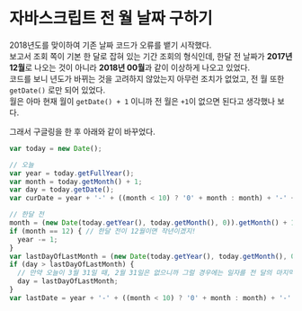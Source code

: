 # 자바스크립트 전 월 날짜 구하기
2018년도를 맞이하여 기존 날짜 코드가 오류를 뱉기 시작했다.  
보고서 조회 쪽이 기본 한 달로 잡혀 있는 기간 조회의 형식인데, 한달 전 날짜가 **2017년 12월**로 나오는 것이 아니라 **2018년 00월**과 같이 이상하게 나오고 있었다.  
코드를 보니 년도가 바뀌는 것을 고려하지 않았는지 아무런 조치가 없었고, 전 월 또한 `getDate()` 로만 되어 있었다.  
월은 아마 현재 월이 `getDate() + 1` 이니까 전 월은 `+1`이 없으면 된다고 생각했나 보다.  

그래서 구글링을 한 후 아래와 같이 바꾸었다.
```javascript
var today = new Date();

// 오늘
var year = today.getFullYear();
var month = today.getMonth() + 1;
var day = today.getDate();
var curDate = year + '-' + ((month < 10) ? '0' + month : month) + '-' + ((day < 10) ? '0' + day : day);

// 한달 전
month = (new Date(today.getYear(), today.getMonth(), 0)).getMonth() + 1;
if (month == 12) { // 한달 전이 12월이면 작년이겠지!
  year -= 1;
}
var lastDayOfLastMonth = (new Date(today.getYear(), today.getMonth(), 0)).getDate();
if (day > lastDayOfLastMonth) {
  // 만약 오늘이 3월 31일 때, 2월 31일은 없으니까 그럴 경우에는 일자를 전 달의 마지막 날로 설정!
  day = lastDayOfLastMonth;
}
var lastDate = year + '-' + ((month < 10) ? '0' + month : month) + '-' + ((day < 10) ? '0' + day : day);
```
